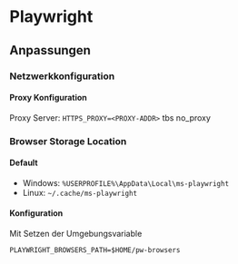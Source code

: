 # Playwright

## Anpassungen

### Netzwerkkonfiguration

#### Proxy Konfiguration

Proxy Server: `HTTPS_PROXY=<PROXY-ADDR>`
tbs no_proxy

### Browser Storage Location

#### Default

- Windows: `%USERPROFILE%\AppData\Local\ms-playwright`
- Linux: `~/.cache/ms-playwright`

#### Konfiguration

Mit Setzen der Umgebungsvariable

`PLAYWRIGHT_BROWSERS_PATH=$HOME/pw-browsers`
